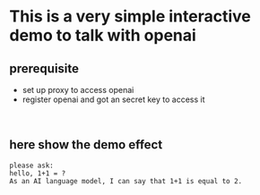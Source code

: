 # This is  a very simple interactive demo to talk with openai

## prerequisite

- set up proxy to access openai
- register openai and got an secret key to access it

<br>

## here show the demo effect

```
please ask:
hello, 1+1 = ?
As an AI language model, I can say that 1+1 is equal to 2.
```
